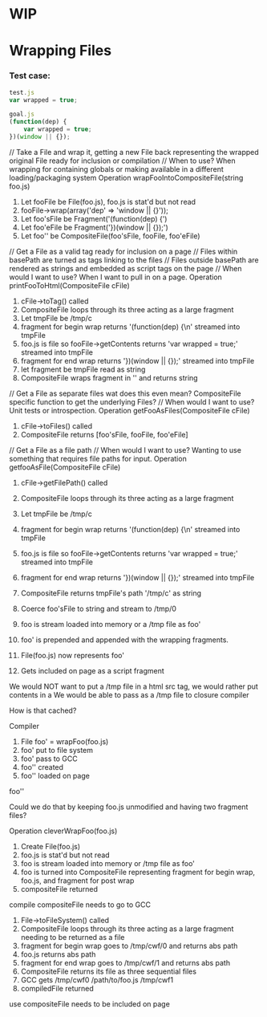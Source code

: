 # WIP

# Wrapping Files


### Test case:

```javascript
test.js
var wrapped = true;
```

```javascript
goal.js
(function(dep) {
	var wrapped = true;
})(window || {});
```


// Take a File and wrap it, getting a new File back representing the wrapped original File ready for inclusion or compilation
// When to use? When wrapping for containing globals or making available in a different loading/packaging system
Operation wrapFooIntoCompositeFile(string foo.js)
1. Let fooFile be File(foo.js), foo.js is stat'd but not read
2. fooFile->wrap(array('dep' => 'window || {}'));
3. Let foo'sFile be Fragment('(function(dep) {')
4. Let foo'eFile be Fragment('})(window || {});')
5. Let foo'' be CompositeFile(foo'sFile, fooFile, foo'eFile)

// Get a File as a valid tag ready for inclusion on a page
// Files within basePath are turned as tags linking to the files
// Files outside basePath are rendered as strings and embedded as script tags on the page
// When would I want to use? When I want to pull in on a page.
Operation printFooToHtml(CompositeFile cFile)
1. cFile->toTag() called
2. CompositeFile loops through its three acting as a large fragment
3. Let tmpFile be /tmp/c
3. fragment for begin wrap returns '(function(dep) {\n' streamed into tmpFile
4. foo.js is file so fooFile->getContents returns 'var wrapped = true;' streamed into tmpFile
5. fragment for end wrap returns '})(window || {});' streamed into tmpFile
6. let fragment be tmpFile read as string
6. CompositeFile wraps fragment in '<script>'.{fragment}.'</script>' and returns string

// Get a File as separate files wat does this even mean? CompositeFile specific function to get the underlying Files?
// When would I want to use? Unit tests or introspection.
Operation getFooAsFiles(CompositeFile cFile)
1. cFile->toFiles() called
2. CompositeFile returns [foo'sFile, fooFile, foo'eFile]

// Get a File as a file path
// When would I want to use? Wanting to use something that requires file paths for input.
Operation getfooAsFile(CompositeFile cFile)
1. cFile->getFilePath() called
2. CompositeFile loops through its three acting as a large fragment
3. Let tmpFile be /tmp/c
3. fragment for begin wrap returns '(function(dep) {\n' streamed into tmpFile
4. foo.js is file so fooFile->getContents returns 'var wrapped = true;' streamed into tmpFile
5. fragment for end wrap returns '})(window || {});' streamed into tmpFile
6. CompositeFile returns tmpFile's path '/tmp/c' as string



5. Coerce foo'sFile to string and stream to /tmp/0
3. foo is stream loaded into memory or a /tmp file as foo'
4. foo' is prepended and appended with the wrapping fragments.
5. File(foo.js) now represents foo'
6. Gets included on page as a script fragment

We would NOT want to put a /tmp file in a html src tag, we would rather put contents in a <script></script>
We would be able to pass as a /tmp file to closure compiler

How is that cached?

Compiler
1. File foo' = wrapFoo(foo.js)
2. foo' put to file system
3. foo' pass to GCC
4. foo'' created
5. foo'' loaded on page

foo''

Could we do that by keeping foo.js unmodified and having two fragment files?

Operation cleverWrapFoo(foo.js)
1. Create File(foo.js)
2. foo.js is stat'd but not read
3. foo is stream loaded into memory or /tmp file as foo'
4. foo is turned into CompositeFile representing fragment for begin wrap, foo.js, and fragment for post wrap
5. compositeFile returned

compile
compositeFile needs to go to GCC
1. File->toFileSystem() called
2. CompositeFile loops through its three acting as a large fragment needing to be returned as a file
3. fragment for begin wrap goes to /tmp/cwf/0 and returns abs path
4. foo.js returns abs path
5. fragment for end wrap goes to /tmp/cwf/1 and returns abs path
6. CompositeFile returns its file as three sequential files
6. GCC gets /tmp/cwf0 /path/to/foo.js /tmp/cwf1
7. compiledFile returned

use
compositeFile needs to be included on page
